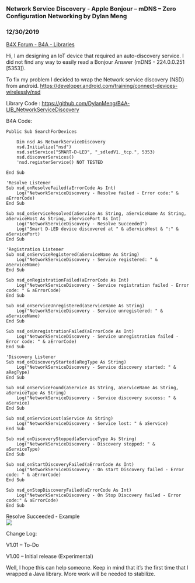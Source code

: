### Network Service Discovery - Apple Bonjour – mDNS – Zero Configuration Networking by Dylan Meng
### 12/30/2019
[B4X Forum - B4A - Libraries](https://www.b4x.com/android/forum/threads/112597/)

Hi, I am designing an IoT device that required an auto-discovery service. I did not find any way to easily read a Bonjour Answer (mDNS - 224.0.0.251 [5353]).  
  
To fix my problem I decided to wrap the Network service discovery (NSD) from android. <https://developer.android.com/training/connect-devices-wirelessly/nsd>  
  
Library Code : <https://github.com/DylanMeng/B4A-LIB_NetworkServiceDiscovery>  
  
B4A Code:  

```B4X
Public Sub SearchForDevices  
      
    Dim nsd As NetworkServiceDiscovery  
    nsd.Initialize("nsd")  
    nsd.setService("SMART-D-LED", "_sdledV1._tcp.", 5353)  
    nsd.discoverServices()  
    'nsd.registerService() NOT TESTED  
      
End Sub  
  
'Resolve Listener  
Sub nsd_onResolveFailed(aErrorCode As Int)  
    Log("NetworkServiceDiscovery - Resolve failed - Error code:" & aErrorCode)  
End Sub  
  
Sub nsd_onServiceResolved(aService As String, aServiceName As String, aServiceHost As String, aServicePort As Int)  
    Log("NetworkServiceDiscovery - Resolve Succeeded")  
    Log("Smart D-LED device discovered at " & aServiceHost & ":" & aServicePort)  
End Sub  
  
'Registration Listener  
Sub nsd_onServiceRegistered(aServiceName As String)  
    Log("NetworkServiceDiscovery - Service registered: " & aServiceName)  
End Sub  
  
Sub nsd_onRegistrationFailed(aErrorCode As Int)  
    Log("NetworkServiceDiscovery - Service registration failed - Error code: " & aErrorCode)  
End Sub  
  
Sub nsd_onServiceUnregistered(aServiceName As String)  
    Log("NetworkServiceDiscovery - Service unregistered: " & aServiceName)  
End Sub  
  
Sub nsd_onUnregistrationFailed(aErrorCode As Int)  
    Log("NetworkServiceDiscovery - Service unregistration failed - Error code: " & aErrorCode)  
End Sub  
  
'Discovery Listener  
Sub nsd_onDiscoveryStarted(aRegType As String)  
    Log("NetworkServiceDiscovery - Service discovery started: " & aRegType)  
End Sub  
  
Sub nsd_onServiceFound(aService As String, aServiceName As String, aServiceType As String)  
    Log("NetworkServiceDiscovery - Service discovery success: " & aService)  
End Sub  
  
Sub nsd_onServiceLost(aService As String)  
    Log("NetworkServiceDiscovery - Service lost: " & aService)  
End Sub  
  
Sub nsd_onDiscoveryStopped(aServiceType As String)  
    Log("NetworkServiceDiscovery - Discovery stopped: " & aServiceType)  
End Sub  
  
Sub nsd_onStartDiscoveryFailed(aErrorCode As Int)  
    Log("NetworkServiceDiscovery - On start Discovery failed - Error code: " & aErrorCode)  
End Sub  
  
Sub nsd_onStopDiscoveryFailed(aErrorCode As Int)  
    Log("NetworkServiceDiscovery - On Stop Discovery failed - Error code:" & aErrorCode)  
End Sub
```

  
  
Resolve Succeeded - Example   
![](https://www.b4x.com/android/forum/attachments/86898)  
  
Change Log:  
  
V1.01 – To-Do  
  
V1.00 – Initial release (Experimental)  
  
  
Well, I hope this can help someone. Keep in mind that it’s the first time that I wrapped a Java library. More work will be needed to stabilize.
